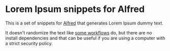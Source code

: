 # Lorem Ipsum snippets for Alfred

This is a set of snippets for [Alfred](https://www.alfredapp.com/) that generates Lorem Ipsum dummy text. 

It doesn't randomize the text like [some workflows](https://github.com/AndiH/alfred-snippets) do, but there are no install dependencies and that can be useful if you are using a computer with a strict security policy.
